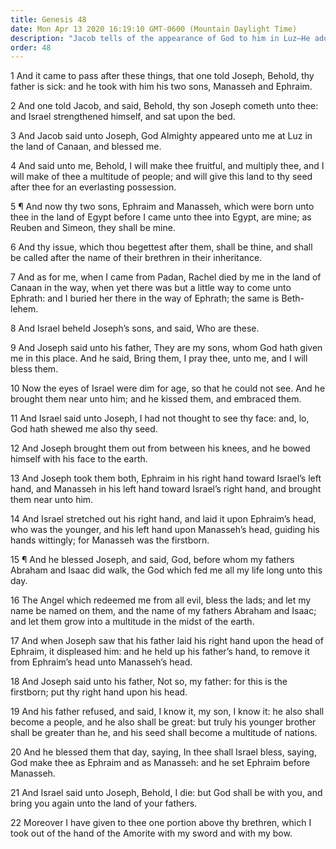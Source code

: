 ```yaml
---
title: Genesis 48
date: Mon Apr 13 2020 16:19:10 GMT-0600 (Mountain Daylight Time)
description: "Jacob tells of the appearance of God to him in Luz—He adopts Ephraim and Manasseh as his own children—Jacob blesses Joseph—He puts Ephraim before Manasseh—The seed of Ephraim will become a multitude of nations—The children of Israel will come again into the land of their fathers."
order: 48
---
```


1 And it came to pass after these things, that one told Joseph, Behold, thy father is sick: and he took with him his two sons, Manasseh and Ephraim.

2 And one told Jacob, and said, Behold, thy son Joseph cometh unto thee: and Israel strengthened himself, and sat upon the bed.

3 And Jacob said unto Joseph, God Almighty appeared unto me at Luz in the land of Canaan, and blessed me.

4 And said unto me, Behold, I will make thee fruitful, and multiply thee, and I will make of thee a multitude of people; and will give this land to thy seed after thee for an everlasting possession.

5 ¶ And now thy two sons, Ephraim and Manasseh, which were born unto thee in the land of Egypt before I came unto thee into Egypt, are mine; as Reuben and Simeon, they shall be mine.

6 And thy issue, which thou begettest after them, shall be thine, and shall be called after the name of their brethren in their inheritance.

7 And as for me, when I came from Padan, Rachel died by me in the land of Canaan in the way, when yet there was but a little way to come unto Ephrath: and I buried her there in the way of Ephrath; the same is Beth-lehem.

8 And Israel beheld Joseph’s sons, and said, Who are these.

9 And Joseph said unto his father, They are my sons, whom God hath given me in this place. And he said, Bring them, I pray thee, unto me, and I will bless them.

10 Now the eyes of Israel were dim for age, so that he could not see. And he brought them near unto him; and he kissed them, and embraced them.

11 And Israel said unto Joseph, I had not thought to see thy face: and, lo, God hath shewed me also thy seed.

12 And Joseph brought them out from between his knees, and he bowed himself with his face to the earth.

13 And Joseph took them both, Ephraim in his right hand toward Israel’s left hand, and Manasseh in his left hand toward Israel’s right hand, and brought them near unto him.

14 And Israel stretched out his right hand, and laid it upon Ephraim’s head, who was the younger, and his left hand upon Manasseh’s head, guiding his hands wittingly; for Manasseh was the firstborn.

15 ¶ And he blessed Joseph, and said, God, before whom my fathers Abraham and Isaac did walk, the God which fed me all my life long unto this day.

16 The Angel which redeemed me from all evil, bless the lads; and let my name be named on them, and the name of my fathers Abraham and Isaac; and let them grow into a multitude in the midst of the earth.

17 And when Joseph saw that his father laid his right hand upon the head of Ephraim, it displeased him: and he held up his father’s hand, to remove it from Ephraim’s head unto Manasseh’s head.

18 And Joseph said unto his father, Not so, my father: for this is the firstborn; put thy right hand upon his head.

19 And his father refused, and said, I know it, my son, I know it: he also shall become a people, and he also shall be great: but truly his younger brother shall be greater than he, and his seed shall become a multitude of nations.

20 And he blessed them that day, saying, In thee shall Israel bless, saying, God make thee as Ephraim and as Manasseh: and he set Ephraim before Manasseh.

21 And Israel said unto Joseph, Behold, I die: but God shall be with you, and bring you again unto the land of your fathers.

22 Moreover I have given to thee one portion above thy brethren, which I took out of the hand of the Amorite with my sword and with my bow.

